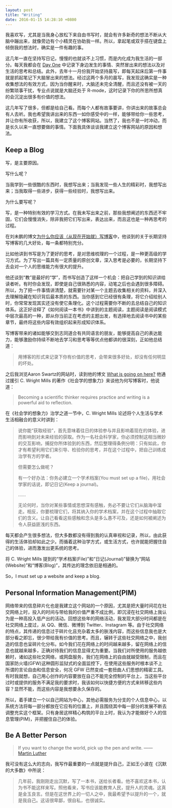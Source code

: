 ```yaml
---
layout: post
title: "Writing"
date: 2016-01-15 14:28:10 +0800
---
```


我喜欢写，尤其是当我身心放松下来自由书写时，就会有许多新奇的想法不断从大脑中蹦出来，就像旁边有个小精灵在协助我一样。所以，拿起笔或双手搭在键盘上倾倒我的想法时，确实是一件有趣的事。

这几年一直在坚持写日记，慢慢的也就谈不上习惯，而是内化成为我生活的一部分。每天我都会在 [Day One](http://dayoneapp.com/)
中记录下身边发生的事情、突然冒出来的想法以及对生活的思考和总结。此外，去年十一月份我开始坚持晨写，即每天起床后第一件事就是抓起笔记下大脑冒出来的想法。经过这两个多月的晨写，我发现这确实是一种收集想法的有效方式，因为当你醒来时，大脑还未完全清醒，而且还没有被一天的纷繁琐事干扰，专业点说就是大脑还处于 R-mode，这时记录下你的所思所想真的会沉淀出很多有价值的想法。

这几年写了很多，但都是给自己看。而每个人都有故事要讲，你讲出来的故事总会有人去听。我也希望我讲出来的东西一如你感受中的一样，能够带给你一些思考，并让你有所收获，所以，我建立了这个博客网站。当然了，我也不是一时冲动，而是长久以来一直想要做的事情。下面我具体谈谈我建立这个博客网站的原因和想法。

## Keep a Blog

写，是主要原因。

写什么呢？

当我学到一些很酷的东西时，我想写出来；当我发现一些人生的精彩时，我想写出来；当我取得一些进步，获得一些经验时，我想写出来。

为什么要写呢？

写，是一种特别有效的学习方式。在我未写出来之前，那些我想阐述的东西还不牢固，它们会慢慢消失，除非我把它们写出来，表达出来，而且这也是一种再思考的过程。

在刘未鹏的博文[为什么你应该（从现在开始就）写博客](http://mindhacks.cn/2009/02/15/why-you-should-start-blogging-now/)中，他谈到的关于长期坚持写博客的几大好处，每一条都特别充分。

比如他讲到书写是为了更好的思考，是对思维梳理的一个过程，是一种更高级的学习方式。为了写出一篇具有一定质量的原创文章，深入思考是必要的，长期坚持下去会对一个人的思维能力有很大的提升。

他还谈到“教”是最好的“学”，而书写创造了这样一个机会：把自己学到的知识讲给读者听。有时你会发现，即使是自己很熟悉的内容，动笔之后也会遇到很多障碍。所以，为了把一件事情讲清楚，就需要针对某一个主题去收集相关的资料，并深入去理解隐藏在知识背后最本质的东西。当你感到它已经很有条理，将它介绍给别人时，你常常发现其实还没有使它条理化。这个过程需要你不断的去总结自己的知识体系。这正好诠释了《如何阅读一本书》中讲到的主题阅读，主题阅读是阅读模式中层次最高的一种，即从你当前正在考虑的主题出发，有选择地去阅读书中的某些章节，最终将这些内容有效组织起来形成知识体系。

写博客带来的诸如能够交到志同道合有共同语言的朋友，能够提高自己的表达能力，能够激励你持续不断地去学习和思考等等优点他都讲的很深刻，正如他总结道：

> 用博客的形式来记录下你有价值的思考，会带来很多好处，却没有任何明显的坏处。

之后我浏览Aaron Swartz的网站时，读到他的博文 [What is going on here?](http://www.aaronsw.com/weblog/about) 他通过援引 C. Wright Mills 的著作《社会学的想象力》来谈他为何写博客时，他说道：

> Becoming a scientific thinker requires practice and writing is a powerful aid to reflection.

在《社会学的想象力》治学之道一节中，C. Wright Mills 论述将个人生活与学术生活相融合的意义时讲到：

> 说你能“获取经验”，首先意味着往日的体验参与并且影响着现在的体验，进而影响到对未来经验的获取。作为一名社会科学家，你必须控制这相当微妙的交互影响，捕捉你所体验到的东西，然后整理得条例分明：只有如此，你才有希望利用它们来引导、检验你的思考，并在这个过程中，把自己训练成治学有方的学者。
>
> 但需要怎么做呢？
>
> 有一个好办法：你务必建立一个学术档案(You must set up a file)，用社会学家的话说，即记日记(Keep a journal)。
>
> ……
>
> 无论何时，当你对某些事情或思想深有感触，务必不要让它们从脑海中溜走。相反，你要梳理它们，将其纳入你的学术档案，并在这个过程中抽取它们的含义。让自己看看这些感触和念头是多么愚不可及，还是如何被阐述为令人获益匪浅的东西。

每天都会产生很多想法，但大多数都没有得到我的认真审视和记录，所以，由此获得的生活体验却如此之少。而循着这种治学方式，或生活方式，也许就能把握住自己的体验，进而激发出更系统的思考。

将 C. Wright Mills 提到的“学术档案(File)”和“日记(Journal)”替换为“网站(Website)”和“博客(Blog)”，其传达的理念依旧是相通的。

So，I must set up a website and keep a blog.

## Personal Information Management(PIM)

网络带来的信息碎片化也是我建立这个网站的一个原因，尤其是把大量时间花在社交网络上时，投入的时间与带给我的价值严重不成比例，即沉浸在社交网络上我认为是一种高投入低产出的活动。回想这些年的网络活动，我发现大部分时间都是在社交网络上度过，从 QQ、微信、微博到 Twitter、Instagram 等。由于社交网络的特点，其传递的信息过于碎片化且充杂着太多的肤浅内容，而这些信息我也是大部分看之即忘，很少带给我有价值的思考。而且，辗转于这些社交网络之中，我创造的信息也呈碎片化分布。如今我们花在网络上的时间越来越多，留在网络上的信息也就越来越多，正确对待我们的信息显得尤为重要。当我们对所使用的服务越依赖时，诸如这些社交网络，或网盘服务，我们在网络上的自由就越受限制，而且在国家防火墙(GFW)这种圆形监狱式的全面监控下，在使用这些服务时根本谈不上所谓的言论自由和信息安全，何况 GFW 已然变成一套扭曲人们思想的精密工具。有时我就想，自己用心创作的内容要放在自己不能完全控制的平台上，当这些平台过时或提供的服务不满足我的要求时，我该如何以快捷方便的方式来转移这些内容？显然不能，而这些内容是我想要永久保存的。

所以，着手建立一个以自己网站为中心，其他必需服务为分支的个人信息中心，以系统方法将每一部分都放在它应有的位置上，并且围绕其中每一部分的发展不断去调整充实这个框架。只有身居这样精心构筑的平台上时，我认为才能做好个人的信息管理(PIM)，并把握住自己的体验。

## Be A Better Person

> If you want to change the world, pick up the pen and write. —— [Martin Luther](https://en.wikipedia.org/wiki/Martin_Luther)

我可没有这么大的志向，我写作最重要的一点就是提升自己，正如王小波在《沉默的大多数》中所说：

> 几年前，我刚刚走出沉默，写了一本书，送给长者看。他不喜欢这本书，认为书不能这样来写。照他看来，写书应该能教育人民，提升人的灵魂。这真是金玉良言。但是在这世界上的一切人之中，我最希望予以提升的一个，就是我自己。这话很卑鄙，很自私，也很诚实。